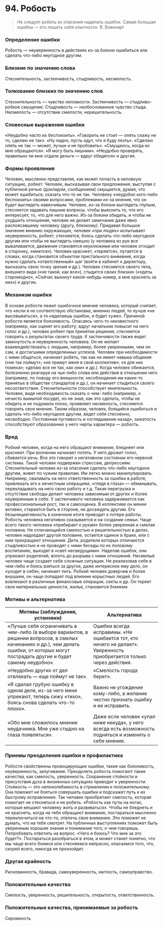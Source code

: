 # 94. Робость
>Не следует робеть из опасения наделать ошибок.
Самая большая ошибка — это лишать себя опытности.
В. Вовенарг

### Определение ошибки
Робость — неуверенность в действиях из-за боязни ошибиться или сделать что-либо неугодное другим.

### Близкие по значению слова
Стеснительность, застенчивость, стыдливость, несмелость.

### Толкование близких по значению слов
Стеснительность — чувство неловкости.
Застенчивость — стыдливо-робкое смущение.
Стыдливость — необоснованное чувство стыда.
Несмелость — отсутствие смелости, нерешительность.

### Словесные выражения ошибки
«Неудобно часто их беспокоить».
«Говорить не стоит — опять скажу не то, сделаю не так».
«Ну ладно, пусть идут, что я буду лезть».
«Сделаю опять не так — может, лучше и не пробовать».
«Смущаюсь, когда ко мне обращаются».
«Я могу быть лишним».
«Неудобно проверять, правильно ли мне отдали деньги — вдруг обидятся» и другие.

### Формы проявления
Человек, мысленно представляя, как может попасть в неловкую ситуацию, робеет.
Человек, высказывая свои предложения, выступая с публичной речью (докладом, сообщением) смущается, думая, что может ошибиться, сказать что-то не так.
Человеку «неудобно кого-либо беспокоить» своими вопросами, проблемами из-за мнения, что он будет выглядеть навязчивым.
Человек, из-за боязни выглядеть глупым, стесняется задавать лишние вопросы, чтобы выяснить то, что его интересует, то, что для него важно.
Из-за боязни обидеть, и чтобы не ухудшить отношения, человек не делает замечание даже явно распоясавшему человеку (другу, близкому).
Придавая большое значение мнению окружающих, человек «при людях» испытывает неуверенность, робеет, стесняется, боясь сделать что-либо неугодное другим или чтобы не выглядеть смешно (у человека из рук все вываливается, движения становятся неуклюжими или человек отходит в сторонку, «мнется»).
Человек краснеет, «теряется», путается в словах, когда становится объектом пристального внимания, когда нужно сделать «ответственный» шаг (войти в кабинет к директору, высказать свою точку зрения и др.).
Человек стесняется своего тела, внешнего вида («не такой, как все»), стыдится своих близких («одеты старомодно», «Сейчас выкинут какой-нибудь номер, а мне краснеть за них») и другие.

### Механизм ошибки
В основе робости лежит ошибочное мнение человека, который считает, что «если я не соответствую обстановке, мнению людей, то лучше «не высовываться», а то наделаешь ошибок, и будет хуже».
Причиной робости является боязливость. Опасаясь чего-то неизвестного (например, как оценят его работу; вдруг начальник повысит на него голос и др.), человек робеет при принятии решения, стесняется говорить о результатах своего труда.
К застенчивости также ведет замкнутость и неуверенность человека. Он не желает взаимодействовать с людьми, например, более уверенными, чем он сам, и достигшими определенных успехов. Человек при необходимости с ними общаться, начинает робеть, так как не имеет навыка общения («не так поймут»; «не примут меня в свой коллектив»; «я для них помеха»; «делаю все не так, как они» и др.).
Когда человек обижается, болезненно реагируя на чьи-либо слова или действия в отношении него (например, по поводу его внешности; несоблюдения им каких-то принятых в обществе стандартов и др.), он начинает стыдиться своего несоответствия.
Стеснительности способствует мнительность. Человек, видя необходимость сказать о чем- либо (например, о нечисто вымытой посуде), но не зная, как это сделать, чтобы не обидеть и не подумали плохо, проявляет несмелость, стесняется говорить свое мнение.
Таким образом, человек, боящийся ошибиться и сделать что-либо неугодное другим, ведет себя стесненно, несвободно. Постоянная пугливость и «оглядывание назад», зажатость способствуют образованию у него черты характера — робость.

### Вред
Робкий человек, когда на него обращают внимание, бледнеет или краснеет. При волнении начинает потеть. У него дрожит голос, сбивается речь. Все это говорит о негативном состоянии его нервной системы. Такой человек подвержен стрессам, депрессиям.
Стеснительный человек из-за опасения сделать что-либо неугодное другим, живет по чужим правилам. Им легко можно манипулировать. Например, сваливать на него ответственность за ошибки в работе, привлекать его к нечестным операциям, «глядя в глаза» — обманывать, перекладывать на него свою работу и т.д. Такая перегрузка и отсутствие свободы делает человека зависимым от других и более неуверенным в себе.
У застенчивого человека задерживается как профессиональный рост, так и самооценка. В коллективе он менее активен, старается быть в стороне, не досаждать другим. Его безынициативность в конечном итоге приводит к потере работы.
Робость человека негативно сказывается и на создании семьи. Чаще всего такого человека «прибирает к рукам» более уверенная и смелая половина. Не отличающийся смелостью и решительностью в делах, человек надоедает другой половине, остается одинок в браке, или с ним прекращают отношения.
Дети, родители которых отличаются стыдливостью и не проводят с ними беседы по их половому воспитанию, выходят в «свет несведущими». Наделав ошибок, они упрекают родителей, вплоть до разрыва с ними отношений.
Несмелый человек чаще создает себе сложные ситуации. Не реализовав себя в чем-либо и боясь взяться за другое, даже интересное ему дело, он «уходит в себя», начинает пить.
Робкий человек доверчив и более внушаем, он чаще попадает под влияние корыстных людей. Его вовлекают в различные финансовые операции, секты и др. Он теряет свои материальные ценности, жилье, становится бомжем.

### Мотивы и альтернатива
Мотивы (заблуждения, установки) | Альтернатива
---|---
«Лучше себя ограничивать в чем-либо (в выборе вариантов, в решении вопросов, в смелых начинаниях и др.), чем делать ошибки, от которых могут пострадать другие и будет самому неудобно». | Ошибки всегда исправимы. «Не ошибается тот, кто ничего не делает». Уверенность приобретается только через действия.
«Неудобно других от дел отвлекать — еще поймут не так».	| «Смелость города берет».
«Я сделал грубую ошибку в одном деле, из-за чего меня упрекают, теперь сижу «тихо», боясь снова сделать что-то плохо».	| Важно не угождение кому-либо, а желание честно признать ошибку и ее исправить.
«Обо мне сложилось мнение неудачника. Мне уже стыдно на глаза появляться».	| Даже если человек «упал ниже некуда», у него всегда есть возможность подняться и изменить о себе мнение.

### Приемы преодоления ошибки и профилактика
Робости свойственны провоцирующие ошибки, такие как боязливость, неуверенность, запугивание. Преодолеть робость помогают такие качества, как смелость, уверенность. Сохранение стойкости и присутствия духа в жизненных ситуациях приводит к уверенности. Стойкость — это непоколебимость в стремлении к положительному. Она поможет не бояться совершать ошибки и подскажет путь к их быстрому исправлению. Так человек приобретает смелость, которая помогает не стесняться и не робеть. «Робость как путы на ногах, которые мешают человеку жить и развиваться».
Чтобы не бледнеть и не краснеть, когда на тебя обращают внимание, постараться мысленно переключиться на что-то, отвлечь свое внимание. Это поможет не думать, что на тебя смотрят.
На публичных выступлениях поможет быть уверенным хорошее знание и понимание того, о чем говоришь.
Попробовать ответить на вопрос: «Чего я боюсь? Что мне за это будет?». Постараться разобраться в этом, и может станет понятно, что мы чаще всего боимся или стесняемся напрасно, опасаемся того, что, скорей всего, никогда не произойдет.
### Другая крайность
Рискованность, бравада, самоуверенность, наглость, самоуправство.

### Положительные качества
Смелость, уверенность, решительность, открытость, ответственность.

### Положительные качества, принимаемые за робость
Скромность